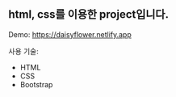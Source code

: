 ## html, css를 이용한 project입니다.
Demo:  https://daisyflower.netlify.app

사용 기술:
- HTML
- CSS
- Bootstrap


